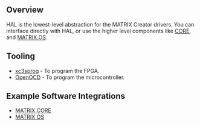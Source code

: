 ## Overview

HAL is the lowest-level abstraction for the MATRIX Creator drivers. You can interface directly with HAL, or use the higher level components like [CORE](/matrix-core/overview.md), and [MATRIX OS](/matrix-os/overview.md).

## Tooling
- [xc3sprog](https://github.com/matrix-io/xc3sprog) - To program the FPGA.
- [OpenOCD](https://github.com/matrix-io/matrix-creator-openocd) - To program the microcontroller.

## Example Software Integrations
- [MATRIX CORE](/matrix-core/overview.md)
- [MATRIX OS](/matrix-os/overview.md)